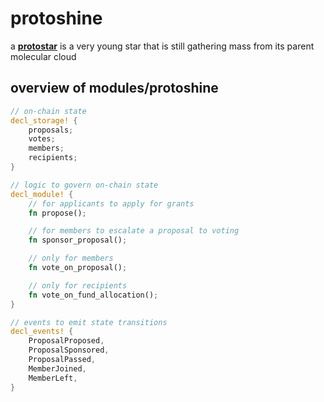 # protoshine

a **[protostar](https://en.wikipedia.org/wiki/Protostar)** is a very young star that is still gathering mass from its parent molecular cloud

## overview of modules/protoshine

```rust
// on-chain state
decl_storage! {
    proposals;
    votes;
    members;
    recipients;
}

// logic to govern on-chain state
decl_module! {
    // for applicants to apply for grants
    fn propose();

    // for members to escalate a proposal to voting
    fn sponsor_proposal();

    // only for members
    fn vote_on_proposal();

    // only for recipients
    fn vote_on_fund_allocation();
}

// events to emit state transitions
decl_events! {
    ProposalProposed,
    ProposalSponsored,
    ProposalPassed,
    MemberJoined,
    MemberLeft,
}
```